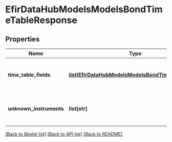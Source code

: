 # EfirDataHubModelsModelsBondTimeTableResponse

## Properties
Name | Type | Description | Notes
------------ | ------------- | ------------- | -------------
**time_table_fields** | [**list[EfirDataHubModelsModelsBondTimeTableFields]**](EfirDataHubModelsModelsBondTimeTableFields.md) | Список календарных событий для найденных инструментов | [optional] 
**unknown_instruments** | **list[str]** | Список кодов инструментов, для которых не найдено данных | [optional] 

[[Back to Model list]](../README.md#documentation-for-models) [[Back to API list]](../README.md#documentation-for-api-endpoints) [[Back to README]](../README.md)

